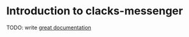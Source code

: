 # Introduction to clacks-messenger

TODO: write [great documentation](http://jacobian.org/writing/what-to-write/)
